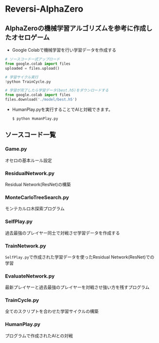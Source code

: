 # Reversi-AlphaZero
## AlphaZeroの機械学習アルゴリズムを参考に作成したオセロゲーム
  
* Google Colabで機械学習を行い学習データを作成する
```python
# ソースコード一式アップロード
from google.colab import files
uploaded = files.upload()

# 学習サイクル実行
!python TrainCycle.py

# 学習が完了したら学習データ(best.h5)をダウンロードする
from google.colab import files
files.download('./model/best.h5')
```

* HumanPlay.pyを実行することでAIと対戦できます。  
  
    `$ python HumanPlay.py`
  
  
## ソースコード一覧 
### Game.py
オセロの基本ルール設定
### ResidualNetwork.py
Residual Network(ResNet)の構築
### MonteCarloTreeSearch.py
モンテカルロ木探索プログラム
### SelfPlay.py
過去最強のプレイヤー同士で対戦させ学習データを作成する
### TrainNetwork.py
`SelfPlay.py`で作成された学習データを使ったResidual Network(ResNet)での学習
### EvaluateNetwork.py
最新プレイヤーと過去最強のプレイヤーを対戦させ強い方を残すプログラム
### TrainCycle.py
全てのスクリプトを合わせた学習サイクルの構築
### HumanPlay.py
プログラムで作成されたAIとの対戦
